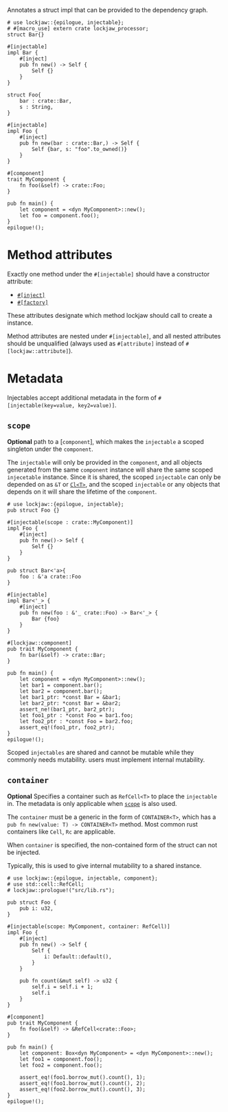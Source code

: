 Annotates a struct impl that can be provided to the dependency graph.

```
# use lockjaw::{epilogue, injectable};
# #[macro_use] extern crate lockjaw_processor;
struct Bar{}

#[injectable]
impl Bar {
    #[inject]
    pub fn new() -> Self {
        Self {}
    }
}

struct Foo{
    bar : crate::Bar,
    s : String,
}

#[injectable]
impl Foo {
    #[inject]
    pub fn new(bar : crate::Bar,) -> Self {
        Self {bar, s: "foo".to_owned()}
    }
}

#[component]
trait MyComponent {
    fn foo(&self) -> crate::Foo;
}

pub fn main() {
    let component = <dyn MyComponent>::new();
    let foo = component.foo();
}
epilogue!();
```

# Method attributes

Exactly one method under the `#[injectable]` should have a constructor attribute:

* [`#[inject]`](injectable_attributes::inject)
* [`#[factory]`](injectable_attributes::factory)

These attributes designate which method lockjaw should call to create a instance.

Method attributes are nested under `#[injectable]`, and all nested attributes should be
unqualified (always used as `#[attribute]` instead of `#[lockjaw::attribute]`).

# Metadata

Injectables accept additional metadata in the form of
`#[injectable(key=value, key2=value)]`.

## `scope`

**Optional** path to a [`component`], which makes the `injectable` a scoped singleton
under the `component`.

The `injectable` will only be provided in the `component`, and all objects generated from the
same `component` instance will share the same scoped `injecetable` instance. Since it is shared, the
scoped `injectable` can only be depended on as  `&T` or [`Cl<T>`](Cl), and the scoped `injectable`
or any objects that depends on it will share the lifetime of the
`component`.

```
# use lockjaw::{epilogue, injectable};
pub struct Foo {}

#[injectable(scope : crate::MyComponent)]
impl Foo {
    #[inject]
    pub fn new()-> Self {
        Self {}
    }
}

pub struct Bar<'a>{
    foo : &'a crate::Foo
}

#[injectable]
impl Bar<'_> {
    #[inject]
    pub fn new(foo : &'_ crate::Foo) -> Bar<'_> {
        Bar {foo}
    }
}

#[lockjaw::component]
pub trait MyComponent {
    fn bar(&self) -> crate::Bar;
}

pub fn main() {
    let component = <dyn MyComponent>::new();
    let bar1 = component.bar();
    let bar2 = component.bar();
    let bar1_ptr: *const Bar = &bar1;
    let bar2_ptr: *const Bar = &bar2;
    assert_ne!(bar1_ptr, bar2_ptr);
    let foo1_ptr : *const Foo = bar1.foo;
    let foo2_ptr : *const Foo = bar2.foo;
    assert_eq!(foo1_ptr, foo2_ptr);
}
epilogue!();
```

Scoped `injectables` are shared and cannot be mutable while they commonly needs mutability. users
must implement internal mutability.

## `container`

**Optional** Specifies a container such as `RefCell<T>` to place the `injectable` in. The metadata
is only applicable when [`scope`](#scope) is also used.

The `container` must be a generic in the form of `CONTAINER<T>`, which has a
`pub fn new(value: T) -> CONTAINER<T>` method. Most common rust containers like `Cell`, `Rc` are
applicable.

When `container` is specified, the non-contained form of the struct can not be injected.

Typically, this is used to give internal mutability to a shared instance.

```
# use lockjaw::{epilogue, injectable, component};
# use std::cell::RefCell;
# lockjaw::prologue!("src/lib.rs");

pub struct Foo {
    pub i: u32,
}

#[injectable(scope: MyComponent, container: RefCell)]
impl Foo {
    #[inject]
    pub fn new() -> Self {
        Self {
            i: Default::default(),
        }
    }

    pub fn count(&mut self) -> u32 {
        self.i = self.i + 1;
        self.i
    }
}

#[component]
pub trait MyComponent {
    fn foo(&self) -> &RefCell<crate::Foo>;
}

pub fn main() {
    let component: Box<dyn MyComponent> = <dyn MyComponent>::new();
    let foo1 = component.foo();
    let foo2 = component.foo();

    assert_eq!(foo1.borrow_mut().count(), 1);
    assert_eq!(foo1.borrow_mut().count(), 2);
    assert_eq!(foo2.borrow_mut().count(), 3);
}
epilogue!();
```